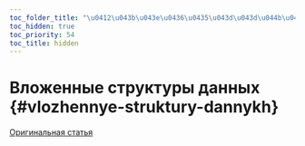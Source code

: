 ```yaml
---
toc_folder_title: "\u0412\u043b\u043e\u0436\u0435\u043d\u043d\u044b\u0435\u0020\u0441\u0442\u0440\u0443\u043a\u0442\u0443\u0440\u044b\u0020\u0434\u0430\u043d\u043d\u044b\u0445"
toc_hidden: true
toc_priority: 54
toc_title: hidden
---
```


# Вложенные структуры данных {#vlozhennye-struktury-dannykh}

[Оригинальная статья](https://clickhouse.tech/docs/ru/data_types/nested_data_structures/) <!--hide-->
